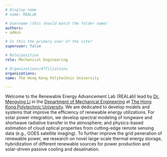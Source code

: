 ```yaml
---
# Display name
# name: REALab

# Username (this should match the folder name)
authors:
- admin

# Is this the primary user of the site?
superuser: false

# Role/position
role: Mechanical Engineering

# Organizations/Affiliations
organizations:
name: The Hong Kong Polytechnic University

---
```


Welcome to the Renewable Energy Advancement Lab (REALab) lead by [Dr. Mengying Li](https://www.polyu.edu.hk/me/people/academic-teaching-staff/li-mengying/) in the [Department of Mechanical Engineering](https://www.polyu.edu.hk/me/) at [The Hong Kong Polytechnic University](https://www.polyu.edu.hk/en/). We are dedicated to develop models and systems that improve the efficiency of renewable energy utilizations. For solar power integration, we develop spectral modeling of longwave and shortwave radiative transfer in the atmosphere; and physics-based estimation of cloud optical properties from cutting-edge remote sensing data (e.g., GOES satellite imaging).  To further improve the grid peneration of renewable power, we research on novel large-scale thermal energy storage, hybridization of different renewable sources for power production and solar-driven passive cooling and desalination. 
